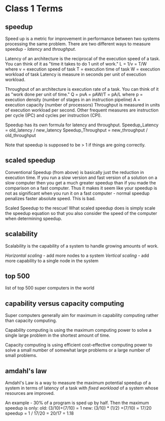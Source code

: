 Class 1 Terms
=================

## speedup
Speed up is a metric for improvement in performance between two systems processing the same problem. There are two different ways to measure speedup - *latency* and *throughput*.

Latency of an architecture is the reciprocal of the execution speed of a task. You can think of it as "time it takes to do 1 unit of work."
    L = 1/v = T/W
    where
    v = execution speed of task
    T = execution time of task
    W = execution workload of task
Latency is measure in seconds per unit of execution workload.

Throughput of an architecture is execution rate of a task. You can think of it as "work done per unit of time."
    Q = pvA = pAW/T = pA/L
    where
    p = execution density (number of stages in an instruction pipeline)
    A = execution capacity (number of processors)
Throughput is measured in units of execution workload per second. Other frequent measures are instruction per cycle (IPC) and cycles per instruction (CPI).

Speedup has its own formula for latency and throughput.
    Speedup_Latency = old_latency / new_latency
    Speedup_Throughput = new_throughput / old_throughput

Note that speedup is supposed to be > 1 if things are going correctly.

## scaled speedup
Conventional Speedup (from above) is basically just the reduction in execution time. If you run a slow version and fast version of a solution on a slow computer then you get a much greater speedup than if you made the comparison on a fast computer. Thus it makes it seem like your speedup is not as significant when you run it on a fast computer - normal speedup penalizes faster absolute speed. This is bad.

Scaled Speedup to the rescue! What scaled speedup does is simply scale the speedup equation so that you also consider the speed of the computer when determining speedup.

## scalability
Scalability is the capability of a system to handle growing amounts of work.

*Horizontal scaling* - add more nodes to a system
*Vertical scaling* - add more capability to a single node in the system

## top 500
list of top 500 super computers in the world

## capability versus capacity computing
Super computers generally aim for maximum in capability computing rather than capacity computing.

Capability computing is using the maximum computing power to solve a single large problem in the shortest amount of time.

Capacity computing is using efficient cost-effective computing power to solve a small number of somewhat large problems or a large number of small problems.

## amdahl's law
Amdahl's Law is a way to measure the maximum potential speedup of a system in terms of latency of a task with *fixed workload* of a system whose resources are improved.

An example - 30% of a program is sped up by half. Then the maximum speedup is only:
    old: (3/10)+(7/10) = 1
    new: (3/10) * (1/2) +(7/10) = 17/20
    speedup = 1 / 17/20 =  20/17 = 1.18
